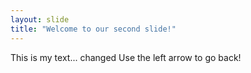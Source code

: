 ```yaml
---
layout: slide
title: "Welcome to our second slide!"
---
```

This is my text... changed
Use the left arrow to go back!
